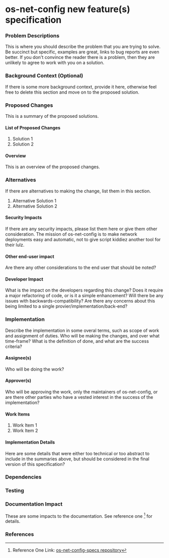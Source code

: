 # os-net-config new feature(s) specification

### Problem Descriptions

This is where you should describe the problem that you are trying to solve.
Be succinct but specific, examples are great, links to bug reports are even
better. If you don't convince the reader there is a problem, then they are
unlikely to agree to work with you on a solution.

### Background Context (Optional)

If there is some more background context, provide it here, otherwise feel
free to delete this section and move on to the proposed solution.

### Proposed Changes

This is a summary of the proposed solutions.

#### List of Proposed Changes

1. Solution 1
2. Solution 2

#### Overview

This is an overview of the proposed changes.

### Alternatives

If there are alternatives to making the change, list them in this section.

1. Alternative Solution 1
2. Alternative Solution 2

#### Security Impacts

If there are any security impacts, please list them here or give them other consideration.
The mission of os-net-config is to make network deployments easy and automatic,
not to give script kiddiez another tool for their lulz.

#### Other end-user impact

Are there any other considerations to the end user that should be noted?

#### Developer Impact

What is the impact on the developers regarding this change? Does it require a major
refactoring of code, or is it a simple enhancement? Will there be any issues with
backwards-compatibility? Are there any concerns about this being limited to a single
provier/implementation/back-end?

### Implementation

Describe the implementation in some overal terms, such as scope of work and assignment
of duties. Who will be making the changes, and over what time-frame? What is the
definition of done, and what are the success criteria?

#### Assignee(s)

Who will be doing the work?

#### Approver(s)

Who will be approving the work, only the maintainers of os-net-config, or are there
other parties who have a vested interest in the success of the implementation?

#### Work Items

1. Work Item 1
2. Work Item 2

#### Implementation Details

Here are some details that were either too technical or too abstract to include in the
summaries above, but should be considered in the final version of this specification?

### Dependencies

### Testing

### Documentation Impact

These are some impacts to the documentation. See reference one [^1] for details.

### References

[^1]: Reference One Link:
   <a href="https://github.com/os-net-config/os-net-config-specs">os-net-config-specs repository</a>
